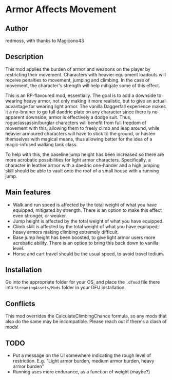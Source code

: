 # Armor Affects Movement

## Author

redmoss, with thanks to Magicono43

## Description

This mod applies the burden of armor and weapons on the player by restricting their movement. Characters with heavier equipment loadouts will receive penalties to movement, jumping and climbing. In the case of movement, the character's strength will help mitigate some of this effect.

This is an RP-flavoured mod, essentially. The goal is to add a downside to wearing heavy armor, not only making it more realistic, but to give an actual advantage for wearing light armor. The vanilla Daggerfall experience makes it a no-brainer to go full daedric plate on any character since there is no apparent downside; armor is effectively a dodge suit. Thus, rogue/assassin/burglar characters will benefit from full freedom of movement with this, allowing them to freely climb and leap around, while heavier armoured characters will have to stick to the ground, or hasten themselves with magical means, thus allowing better for the idea of a magic-infused walking tank class.

To help with this, the baseline jump height has been increased so there are more acrobatic possibilities for light armor characters. Specifically, a character in leather armor with a daedric one-hander and a high jumping skill should be able to vault onto the roof of a small house with a running jump.

## Main features

* Walk and run speed is affected by the total weight of what you have equipped, mitigated by strength. There is an option to make this effect even stronger, or weaker. 
* Jump height is affected by the total weight of what you have equipped.
* Climb skill is affected by the total weight of what you have equipped; heavy armors making climbing extremely difficult.
* Base jump height has been boosted, to give light armor users more acrobatic ability. There is an option to bring this back down to vanilla level.
* Horse and cart travel should be the usual speed, to avoid travel tedium.

## Installation

Go into the appropriate folder for your OS, and place the `.dfmod` file there into `StreamingAssets/Mods` folder in your DFU installation.

## Conflicts

This mod overrides the CalculateClimbingChance formula, so any mods that also do the same may be incompatible. Please reach out if there's a clash of mods!

## TODO

- Put a message on the UI somewhere indicating the rough level of restriction. E.g. "Light armor burden, medium armor burden, heavy armor burden"
- Running uses more endurance, as a function of weight (maybe?)
